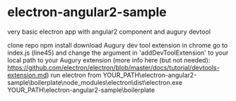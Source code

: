 # electron-angular2-sample
very basic electron app with angular2 component and augury devtool

clone repo
npm install
download Augury dev tool extension in chrome
go to index.js (line45) and change the argument in 'addDevToolExtension' to your local path to your Augury extension (more info here (but not needed): https://github.com/electron/electron/blob/master/docs/tutorial/devtools-extension.md)
run electron from YOUR_PATH\electron-angular2-sample\boilerplate\node_modules\electron\dist\electron.exe YOUR_PATH\electron-angular2-sample\boilerplate
